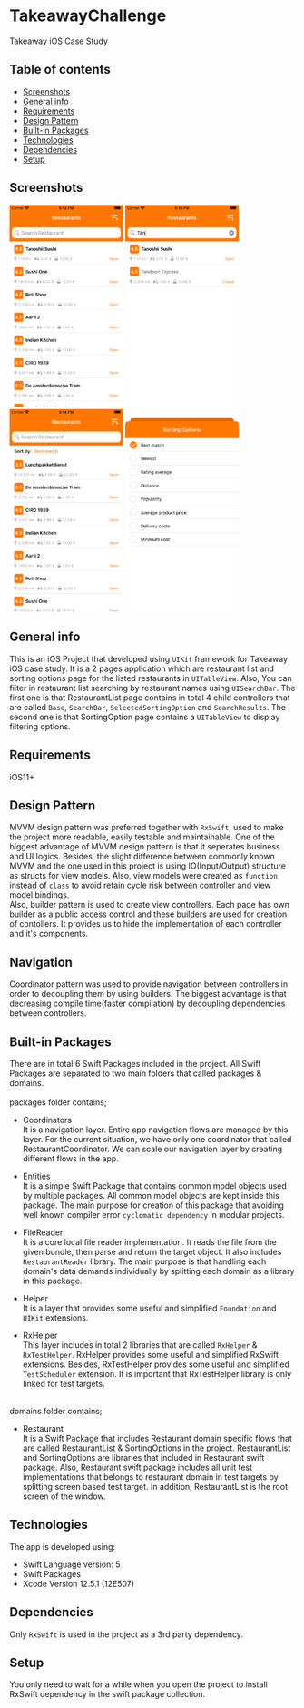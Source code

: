 # TakeawayChallenge
 Takeaway iOS Case Study

## Table of contents
* [Screenshots](#screenshots)
* [General info](#general-info)
* [Requirements](#requirements)
* [Design Pattern](#design-pattern)
* [Built-in Packages](#built-in-Packages)
* [Technologies](#technologies)
* [Dependencies](#dependencies)
* [Setup](#setup)

## Screenshots
<div align="left">
    <img src="/Screenshots/1.png" width="200px"</img>
    <img src="/Screenshots/2.png" width="200px"</img>
    <img src="/Screenshots/3.png" width="200px"</img>
    <img src="/Screenshots/4.png" width="200px"</img> 
</div>

## General info
This is an iOS Project that developed using `UIKit` framework for Takeaway iOS case study. It is a 2 pages application which are restaurant list and sorting options page for the listed restaurants in `UITableView`. Also, You can filter in restaurant list searching by restaurant names using `UISearchBar`. The first one is that RestaurantList page contains in total 4 child controllers that are called `Base`, `SearchBar`, `SelectedSortingOption` and `SearchResults`. The second one is that SortingOption page contains a `UITableView` to display filtering options.

## Requirements
iOS11+

## Design Pattern
MVVM design pattern was preferred together with `RxSwift`, used to make the project more readable, easily testable and maintainable. One of the biggest advantage of MVVM design pattern is that it seperates business and UI logics. Besides, the slight difference between commonly known MVVM and the one used in this project is using IO(Input/Output) structure as structs for view models. Also, view models were created as `function` instead of `class` to avoid retain cycle risk between controller and view model bindings.
<br />
Also, builder pattern is used to create view controllers. Each page has own builder as a public access control and these builders are used for creation of contollers. It provides us to hide the implementation of each controller and it's components.

## Navigation
Coordinator pattern was used to provide navigation between controllers in order to decoupling them by using builders. The biggest advantage is that decreasing compile time(faster compilation) by decoupling dependencies between controllers.

## Built-in Packages
There are in total 6 Swift Packages included in the project. All Swift Packages are separated to two main folders that called packages & domains.
<br /><br />
packages folder contains;
* Coordinators <br />
It is a navigation layer. Entire app navigation flows are managed by this layer. For the current situation, we have only one coordinator that called RestaurantCoordinator. We can scale our navigation layer by creating different flows in the app.

* Entities <br />
It is a simple Swift Package that contains common model objects used by multiple packages. All common model objects are kept inside this package. The main purpose for creation of this package that avoiding well known compiler error `cyclomatic dependency` in modular projects.

* FileReader <br />
It is a core local file reader implementation. It reads the file from the given bundle, then parse and return the target object. It also includes `RestaurantReader` library. The main purpose is that handling each domain's data demands individually by splitting each domain as a library in this package.

* Helper <br />
It is a layer that provides some useful and simplified `Foundation` and `UIKit` extensions.

* RxHelper <br />
This layer includes in total 2 libraries that are called `RxHelper` & `RxTestHelper`. RxHelper provides some useful and simplified RxSwift extensions. Besides, RxTestHelper provides some useful and simplified `TestScheduler` extension. It is important that RxTestHelper library is only linked for test targets.

<br />
domains folder contains; <br />

* Restaurant <br />
It is a Swift Package that includes Restaurant domain specific flows that are called RestaurantList & SortingOptions in the project. RestaurantList and SortingOptions are libraries that included in Restaurant swift package. Also, Restaurant swift package includes all unit test implementations that belongs to restaurant domain in test targets by splitting screen based test target. In addition, RestaurantList is the root screen of the window. 

## Technologies
The app is developed using:
* Swift Language version: 5
* Swift Packages
* Xcode Version 12.5.1 (12E507)

## Dependencies
Only `RxSwift` is used in the project as a 3rd party dependency.
	
## Setup
You only need to wait for a while when you open the project to install RxSwift dependency in the swift package collection.
